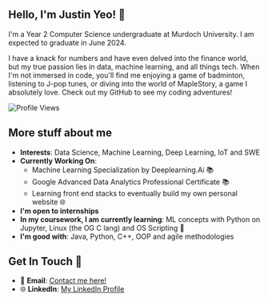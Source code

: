 ## Hello, I'm Justin Yeo! 👋

I'm a Year 2 Computer Science undergraduate at Murdoch University. I am expected to graduate in June 2024. 

I have a knack for numbers and have even delved into the finance world, but my true passion lies in data, machine learning, and all things tech. When I'm not immersed in code, you'll find me enjoying a game of badminton, listening to J-pop tunes, or diving into the world of MapleStory, a game I absolutely love. Check out my GitHub to see my coding adventures! 

![Profile Views](https://komarev.com/ghpvc/?username=yeojustin&color=brightgreen)

## More stuff about me
- **Interests**: Data Science, Machine Learning, Deep Learning, IoT and SWE
- **Currently Working On**:
  - Machine Learning Specialization by Deeplearning.Ai  📚
  - Google Advanced Data Analytics Professional Certificate 📚
  - Learning front end stacks to eventually build my own personal website 🌐
- **I'm open to internships**
- **In my coursework, I am currently learning**: ML concepts with Python on Jupyter, Linux (the OG C lang) and OS Scripting 📖
- **I'm good with**: Java, Python, C++, OOP and agile methodologies

## Get In Touch 🤙
- 📧 **Email**: [Contact me here!](mailto:jsyeojn@gmail.com)
- 🌐 **LinkedIn**: [My LinkedIn Profile](https://www.linkedin.com/in/justinyeo177/)

<!---
yeojustin/yeojustin is a ✨ special ✨ repository because its `README.md` (this file) appears on your GitHub profile.
You can click the Preview link to take a look at your changes.
--->
